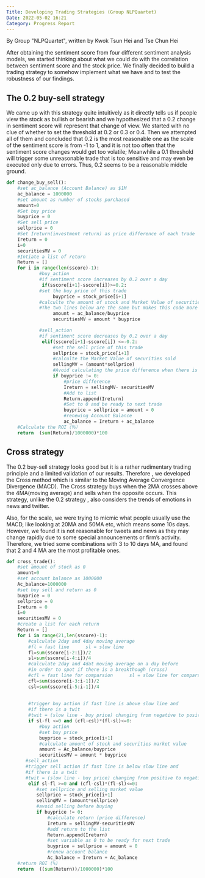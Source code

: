 ```yaml
---
Title: Developing Trading Strategies (Group NLPQuartet) 
Date: 2022-05-02 16:21
Category: Progress Report
---
```


By Group "NLPQuartet", written by Kwok Tsun Hei and Tse Chun Hei


After obtaining the sentiment score from four different sentiment analysis models, we started thinking about what we could do with the correlation between sentiment score and the stock price. We finally decided to build a trading strategy to somehow implement what we have and to test the robustness of our findings.

## The 0.2 buy-sell strategy 

We came up with this strategy quite intuitively as it directly tells us if people view the stock as bullish or bearish and we hypothesized that a 0.2 change in sentiment score will represent that change of view. We started with no clue of whether to set the threshold at 0.2 or 0.3 or 0.4. Then we attempted all of them and concluded that 0.2 is the most reasonable one as the scale of the sentiment score is from -1 to 1, and it is not too often that the sentiment score changes would get too volatile; Meanwhile a 0.1 threshold will trigger some unreasonable trade that is too sensitive and may even be executed only due to errors. Thus, 0.2 seems to be a reasonable middle ground.
```python
def change_buy_sell():
    #set ac_balance (Account Balance) as $1M
    ac_balance = 1000000
    #set amount as number of stocks purchased
    amount=0
    #Set buy price
    buyprice = 0
    #Set sell price 
    sellprice = 0
    #Set Ireturn(investment return) as price difference of each trade 
    Ireturn = 0
    i=0
    securitiesMV = 0 
    #Intiate a list of return 
    Return = []
    for i in range(len(sscore)-1):
            #buy_action
            #if sentiment score increases by 0.2 over a day
             if(sscore[i+1]-sscore[i])>=0.2:
            #set the buy price of this trade 
                 buyprice = stock_price[i+1]
            #calculte the amount of stock and Market Value of securities bought
            #The two lines below are the same but makes this code more readable
                 amount = ac_balance/buyprice
                 securitiesMV = amount * buyprice

            #sell_action 
            #if sentiment score decreases by 0.2 over a day
             elif(sscore[i+1]-sscore[i]) <=-0.2: 
                 #set the sell price of this trade 
                 sellprice = stock_price[i+1]
                 #calculte the Market Value of securities sold
                 sellingMV = (amount*sellprice)
                 #Avoid calculating the price difference when there is no trade 
                 if buyprice != 0:
                     #price difference 
                     Ireturn = sellingMV- securitiesMV  
                     #Add to list
                     Return.append(Ireturn)
                     #Set to 0 and be ready to next trade
                     buyprice = sellprice = amount = 0
                     #renewing Account Balance
                     ac_balance = Ireturn + ac_balance
    #Calculate the ROI（％）
    return  (sum(Return)/1000000)*100
```

## Cross strategy 

The 0.2 buy-sell strategy looks good but it is a rather rudimentary trading principle and a limited validation of our results. Therefore , we developed the Cross method which is similar to the Moving Average Convergence Divergence (MACD). The Cross strategy buys when the 2MA crosses above the 4MA(moving average) and sells when the opposite occurs. This strategy, unlike the 0.2 strategy , also considers the trends of emotions in news and twitter. 

Also, for the scale, we were trying to micmic what people usually use the MACD, like looking at 20MA and 50MA etc, which means some 10s days. However, we found it is not reasonable for tweets and news as they may change rapidly due to some special announcements or firm’s activity. Therefore, we tried some combinations with 3 to 10 days MA, and found that 2 and 4 MA are the most profitable ones.

```python
def cross_trade():
    #set amount of stock as 0 
    amount=0
    #set account balance as 1000000
    Ac_balance=1000000
    #set buy sell and return as 0
    buyprice = 0
    sellprice = 0
    Ireturn = 0
    i=0
    securitiesMV = 0 
    #create a list for each return 
    Return = []
    for i in range(21,len(sscore)-1):
        #calculate 2day and 4day moving average 
        #fl = fast line      sl = slow line 
        fl=sum(sscore[i-2:i])/2
        sl=sum(sscore[i-4:i])/4
        #calculate 2day and 4dat moving average on a day before 
        #in order to spot if there is a breakthough (cross)
        #cfl = fast line for comparsion      sl = slow line for comparsion 
        cfl=sum(sscore[i-3:i-1])/2
        csl=sum(sscore[i-5:i-1])/4
        
        
        #trigger buy action if fast line is above slow line and 
        #if there is a twit
        #twit = (slow line - buy price) changing from negative to positive 
        if sl-fl <=0 and (cfl-csl)*(fl-sl)<=0: 
            #buy action
            #set buy price 
            buyprice = stock_price[i+1]
            #calculate amount of stock and securities market value 
            amount = Ac_balance/buyprice
            securitiesMV = amount * buyprice
       #sell_action 
       #trigger sell action if fast line is below slow line and 
       #if there is a twit
       #twit = (slow line - buy price) changing from positive to negative 
        elif sl-fl >=0 and (cfl-csl)*(fl-sl)<=0:   
           #set sellprice and selling market value 
           sellprice = stock_price[i+1]
           sellingMV = (amount*sellprice)
           #avoid selling before buying 
           if buyprice != 0:
               #calculate return (price difference)
               Ireturn = sellingMV-securitiesMV
               #add return to the list 
               Return.append(Ireturn)
               #set variable as 0 to be ready for next trade
               buyprice = sellprice = amount = 0
               #renew account balance 
               Ac_balance = Ireturn + Ac_balance
    #return ROI (%)           
    return  ((sum(Return))/1000000)*100
```